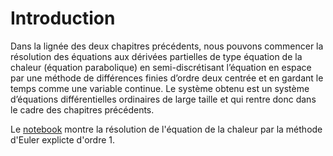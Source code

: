 # Introduction

Dans la lignée des deux chapitres précédents, nous pouvons commencer la résolution des équations aux dérivées partielles de type équation de la chaleur (équation parabolique) en semi-discrétisant l’équation en espace par une méthode de différences finies d’ordre deux centrée et en gardant le temps comme une variable continue. Le système obtenu est un système d’équations différentielles ordinaires de large taille et qui rentre donc dans le cadre des chapitres précédents.

Le [notebook](./edptoedo.ipynb) montre la résolution de l'équation de la chaleur par la méthode d'Euler explicte d'ordre 1.